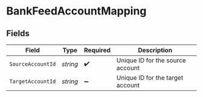# BankFeedAccountMapping


## Fields

| Field                            | Type                             | Required                         | Description                      |
| -------------------------------- | -------------------------------- | -------------------------------- | -------------------------------- |
| `SourceAccountId`                | *string*                         | :heavy_check_mark:               | Unique ID for the source account |
| `TargetAccountId`                | *string*                         | :heavy_minus_sign:               | Unique ID for the target account |